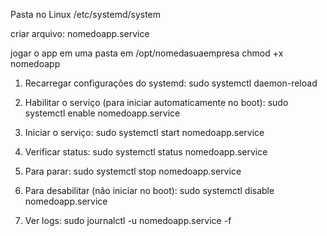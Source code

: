 

Pasta no Linux
  /etc/systemd/system

criar arquivo:
  nomedoapp.service

jogar o app em uma pasta em 
  /opt/nomedasuaempresa
  chmod +x nomedoapp

1. Recarregar configurações do systemd:
   sudo systemctl daemon-reload

2. Habilitar o serviço (para iniciar automaticamente no boot):
   sudo systemctl enable nomedoapp.service

3. Iniciar o serviço:
   sudo systemctl start nomedoapp.service

4. Verificar status:
   sudo systemctl status nomedoapp.service

5. Para parar:
   sudo systemctl stop nomedoapp.service

6. Para desabilitar (não iniciar no boot):
   sudo systemctl disable nomedoapp.service

7. Ver logs:
   sudo journalctl -u nomedoapp.service -f